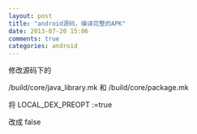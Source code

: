 ```yaml
---
layout: post
title: "android源码，编译完整的APK"
date: 2013-07-20 15:06
comments: true
categories: android
---
```

修改源码下的

/build/core/java_library.mk 和 /build/core/package.mk

将 LOCAL_DEX_PREOPT :=true

改成 false